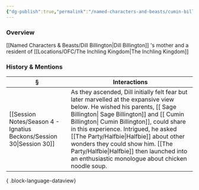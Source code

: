 ```yaml
---
{"dg-publish":true,"permalink":"/named-characters-and-beasts/cumin-billington/","tags":["NPC"],"updated":"2025-08-11T11:53:31.975+01:00"}
---
```



### Overview
[[Named Characters & Beasts/Dill Billington\|Dill Billington]] 's mother and a resident of [[Locations/OFC/The Inchling Kingdom\|The Inchling Kingdom]]

### History & Mentions
| §                                                                       | Interactions                                                                                                                                                                                                                                                                                                                                                    |
| ----------------------------------------------------------------------- | --------------------------------------------------------------------------------------------------------------------------------------------------------------------------------------------------------------------------------------------------------------------------------------------------------------------------------------------------------------- |
| [[Session Notes/Season 4 - Ignatius Beckons/Session 30\|Session 30]] | As they ascended, Dill initially felt fear but later marvelled at the expansive view below. He wished his parents, [[ Sage Billington\| Sage Billington]] and [[ Cumin Billington\| Cumin Billington]], could share in this experience. Intrigued, he asked [[The Party/Halfbie\|Halfbie]] about other wonders they could show him. [[The Party/Halfbie\|Halfbie]] then launched into an enthusiastic monologue about chicken noodle soup. |

{ .block-language-dataview}